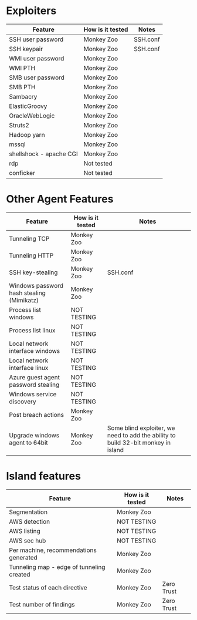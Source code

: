 # Exploiters

| Feature 	| How is it tested 	| Notes 	|
|---------	|------------------	|-------	|
| SSH user password	| Monkey Zoo | SSH.conf |
| SSH keypair	| Monkey Zoo | SSH.conf |
| WMI user password | Monkey Zoo | |
| WMI PTH	| Monkey Zoo | |
| SMB user password	| Monkey Zoo |  |
| SMB PTH	| Monkey Zoo |  |
| Sambacry	| Monkey Zoo | |
| ElasticGroovy	| Monkey Zoo | |
| OracleWebLogic	| Monkey Zoo | |
| Struts2	| Monkey Zoo | |
| Hadoop yarn	| Monkey Zoo | |
| mssql	| Monkey Zoo | |
| shellshock - apache CGI	| Monkey Zoo | |
| rdp | Not tested | |
| conficker	| Not tested | |

# Other Agent Features

| Feature 	| How is it tested 	| Notes 	|
|---------	|------------------	|-------	|
| Tunneling TCP	| Monkey Zoo | |
| Tunneling HTTP	| Monkey Zoo | |
| SSH key-stealing	| Monkey Zoo | SSH.conf |
| Windows password hash stealing (Mimikatz)	| Monkey Zoo |  |
| Process list windows	| NOT TESTING | |
| Process list linux	| NOT TESTING | | 
| Local network interface windows	| NOT TESTING | | 
| Local network interface linux	| NOT TESTING | | 
| Azure guest agent password stealing	| NOT TESTING | | 
| Windows service discovery	| NOT TESTING | | 
| Post breach actions	| Monkey Zoo | |
| Upgrade windows agent to 64bit	| Monkey Zoo | Some blind exploiter, we need to add the ability to build 32-bit monkey in island |

# Island features

| Feature 	| How is it tested 	| Notes 	|
|---------	|------------------	|-------	|
| Segmentation | Monkey Zoo | |
| AWS detection	| NOT TESTING | |
| AWS listing	| NOT TESTING | |
| AWS sec hub	| NOT TESTING | |
| Per machine, recommendations generated | Monkey Zoo | |
| Tunneling map - edge of tunneling created	| Monkey Zoo | |
| Test status of each directive | Monkey Zoo | Zero Trust |
| Test number of findings	| Monkey Zoo | Zero Trust |